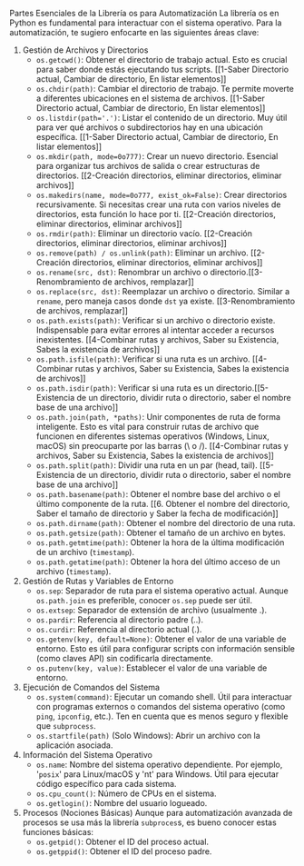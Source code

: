 Partes Esenciales de la Librería os para Automatización
La librería os en Python es fundamental para interactuar con el sistema operativo. Para la automatización, te sugiero enfocarte en las siguientes áreas clave:

1. Gestión de Archivos y Directorios
    - `os.getcwd()`: Obtener el directorio de trabajo actual. Esto es crucial para saber donde estás ejecutando tus scripts. [[1-Saber Directorio actual, Cambiar de directorio,  En listar elementos]]
    - `os.chdir(path)`: Cambiar el directorio de trabajo. Te permite moverte a diferentes ubicaciones en el sistema de archivos. [[1-Saber Directorio actual, Cambiar de directorio,  En listar elementos]]
    - `os.listdir(path='.')`: Listar el contenido de un directorio. Muy útil para ver qué archivos o subdirectorios hay en una ubicación específica. [[1-Saber Directorio actual, Cambiar de directorio,  En listar elementos]]
    - `os.mkdir(path, mode=0o777)`: Crear un nuevo directorio. Esencial para organizar tus archivos de salida o crear estructuras de directorios. [[2-Creación directorios, eliminar directorios,  eliminar archivos]]
    - `os.makedirs(name, mode=0o777, exist_ok=False)`: Crear directorios recursivamente. Si necesitas crear una ruta con varios niveles de directorios, esta función lo hace por ti. [[2-Creación directorios, eliminar directorios,  eliminar archivos]]
    - `os.rmdir(path)`: Eliminar un directorio vacío. [[2-Creación directorios, eliminar directorios,  eliminar archivos]]
    - `os.remove(path) / os.unlink(path)`: Eliminar un archivo.  [[2-Creación directorios, eliminar directorios,  eliminar archivos]]
    - `os.rename(src, dst)`: Renombrar un archivo o directorio.[[3-Renombramiento de archivos, remplazar]] 
    - `os.replace(src, dst)`: Reemplazar un archivo o directorio. Similar a `rename`, pero maneja casos donde `dst` ya existe. [[3-Renombramiento de archivos, remplazar]]
    - `os.path.exists(path)`: Verificar si un archivo o directorio existe. Indispensable para evitar errores al intentar acceder a recursos inexistentes. [[4-Combinar rutas y archivos, Saber su Existencia, Sabes la existencia de archivos]]
    - `os.path.isfile(path)`: Verificar si una ruta es un archivo. [[4-Combinar rutas y archivos, Saber su Existencia, Sabes la existencia de archivos]]
    - `os.path.isdir(path)`: Verificar si una ruta es un directorio.[[5-Existencia de un directorio, dividir ruta o directorio, saber el nombre base de una archivo]]
    - `os.path.join(path, *paths)`: Unir componentes de ruta de forma inteligente. Esto es vital para construir rutas de archivo que funcionen en diferentes sistemas operativos (Windows, Linux, macOS) sin preocuparte por las barras (\ o /). [[4-Combinar rutas y archivos, Saber su Existencia, Sabes la existencia de archivos]]
    - `os.path.split(path)`: Dividir una ruta en un par (head, tail). [[5-Existencia de un directorio, dividir ruta o directorio, saber el nombre base de una archivo]]
    - `os.path.basename(path)`: Obtener el nombre base del archivo o el último componente de la ruta. [[6. Obtener el nombre del directorio, Saber el tamaño de directorio y Saber la fecha de modificación]]
    - `os.path.dirname(path)`: Obtener el nombre del directorio de una ruta.
    - `os.path.getsize(path)`: Obtener el tamaño de un archivo en bytes.
    - `os.path.getmtime(path)`: Obtener la hora de la última modificación de un archivo (`timestamp`).
    - `os.path.getatime(path)`: Obtener la hora del último acceso de un archivo (`timestamp`).
2. Gestión de Rutas y Variables de Entorno
    - `os.sep`: Separador de ruta para el sistema operativo actual. Aunque `os.path.join` es preferible, conocer `os.sep` puede ser útil.
    - `os.extsep`: Separador de extensión de archivo (usualmente .).
    - `os.pardir`: Referencia al directorio padre (..).
    - `os.curdir`: Referencia al directorio actual (.).
    - `os.getenv(key, default=None)`: Obtener el valor de una variable de entorno. Esto es útil para configurar scripts con información sensible (como claves API) sin codificarla directamente.
    - `os.putenv(key, value)`: Establecer el valor de una variable de entorno.
3. Ejecución de Comandos del Sistema
    - `os.system(command)`: Ejecutar un comando shell. Útil para interactuar con programas externos o comandos del sistema operativo (como `ping`, `ipconfig`, etc.). Ten en cuenta que es menos seguro y flexible que `subprocess`.
    - `os.startfile(path)` (Solo Windows): Abrir un archivo con la aplicación asociada.
4. Información del Sistema Operativo
    - `os.name`: Nombre del sistema operativo dependiente. Por ejemplo, '`posix`' para Linux/macOS y 'nt' para Windows. Útil para ejecutar código específico para cada sistema.
    - `os.cpu_count()`: Número de CPUs en el sistema.
    - `os.getlogin()`: Nombre del usuario logueado.
5. Procesos (Nociones Básicas)
Aunque para automatización avanzada de procesos se usa más la librería `subproces`s, es bueno conocer estas funciones básicas:
    - `os.getpid()`: Obtener el ID del proceso actual.
    - `os.getppid()`: Obtener el ID del proceso padre.